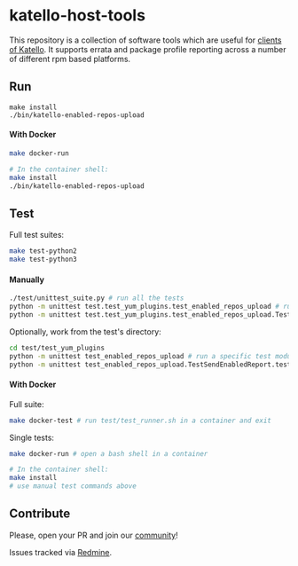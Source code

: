# katello-host-tools

This repository is a collection of software tools which are useful for [clients of Katello](https://theforeman.org/plugins/katello/nightly/installation/clients.html). It supports errata and package profile reporting across a number of different rpm based platforms.

## Run

```
make install
./bin/katello-enabled-repos-upload
```

#### With Docker

```sh
make docker-run

# In the container shell:
make install
./bin/katello-enabled-repos-upload
```

## Test

Full test suites:

```sh
make test-python2
make test-python3
```

#### Manually

```sh
./test/unittest_suite.py # run all the tests
python -m unittest test.test_yum_plugins.test_enabled_repos_upload # run a specific test module
python -m unittest test.test_yum_plugins.test_enabled_repos_upload.TestSendEnabledReport.test_send # run a specific test
```

Optionally, work from the test's directory:

```sh
cd test/test_yum_plugins
python -m unittest test_enabled_repos_upload # run a specific test module
python -m unittest test_enabled_repos_upload.TestSendEnabledReport.test_send # run a specific test
```

#### With Docker

Full suite:

```sh
make docker-test # run test/test_runner.sh in a container and exit
```

Single tests:
```sh
make docker-run # open a bash shell in a container

# In the container shell:
make install
# use manual test commands above
```

## Contribute

Please, open your PR and join our [community](https://theforeman.org/contribute.html)!

Issues tracked via [Redmine](https://projects.theforeman.org/projects/katello/).
